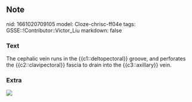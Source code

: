 ## Note
nid: 1661020709105
model: Cloze-chrisc-ff04e
tags: GSSE::!Contributor::Victor_Liu
markdown: false

### Text
The cephalic vein runs in the {{c1::deltopectoral}} groove, and perforates the {{c2::clavipectoral}} fascia to drain into the {{c3::axillary}} vein.

### Extra
<img src="Gray574.png">
